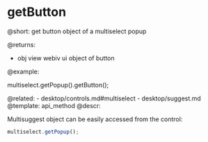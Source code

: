 getButton
=============

@short: get button object of a multiselect popup
	
@returns: 
- obj       view       webiv ui object of button

@example:

multiselect.getPopup().getButton();

@related:
	- desktop/controls.md#multiselect
    - desktop/suggest.md
@template:	api_method
@descr:

Multisuggest object can be easily accessed from the control: 

~~~js
multiselect.getPopup();
~~~